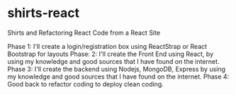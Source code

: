 # shirts-react
Shirts and Refactoring React Code from a React Site

Phase 1: I'll create a login/registration box using ReactStrap or React Bootstrap for layouts
Phase: 2: I'll create the Front End using React, by using my knowledge and good sources that I have found on the internet.
Phase 3: I'll create the backend using Nodejs, MongoDB, Express by using my knowledge and good sources that I have found on the internet.
Phase 4: Good back to refactor coding to deploy clean coding.
